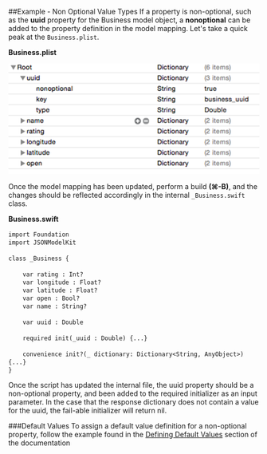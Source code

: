 ##Example - Non Optional Value Types
If a property is non-optional, such as the **uuid** property for the Business model object, a **nonoptional** can be added to the property definition in the model mapping. Let's take a quick peak at the `Business.plist`.

**Business.plist**
<br/>

![alt tag](/documentation/readme_assets/non_optional_business.png?raw=true)
<br/>

Once the model mapping has been updated, perform a build **(⌘-B)**, and the changes should be reflected accordingly in the internal `_Business.swift` class.

**Business.swift**
<br/>

```
import Foundation
import JSONModelKit

class _Business {

	var rating : Int?
	var longitude : Float?
	var latitude : Float?
	var open : Bool?
	var name : String?

	var uuid : Double

 	required init(_uuid : Double) {...}

 	convenience init?(_ dictionary: Dictionary<String, AnyObject>) {...}
}
```

Once the script has updated the internal file, the uuid property should be a non-optional property, and been added to the required initializer as an input parameter. In the case that the response dictionary does not contain a value for the uuid, the fail-able initializer will return nil.

###Default Values
To assign a default value definition for a non-optional property, follow the example found in the [Defining Default Values](/documentation/default_values.md) section of the documentation
